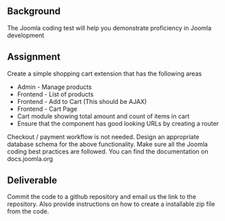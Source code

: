 ## Background
The Joomla coding test will help you demonstrate proficiency in Joomla development

## Assignment
Create a simple shopping cart extension that has the following areas
- Admin - Manage products
- Frontend - List of products
- Frontend - Add to Cart (This should be AJAX)
- Frontend - Cart Page
- Cart module showing total amount and count of items in cart
- Ensure that the component has good looking URLs by creating a router

Checkout / payment workflow is not needed. Design an appropriate database schema for the above functionality. Make sure all the Joomla coding best practices are followed. You can find the documentation on docs.joomla.org

## Deliverable
Commit the code to a github repository and email us the link to the repository. Also provide instructions on how to create a installable zip file from the code. 
